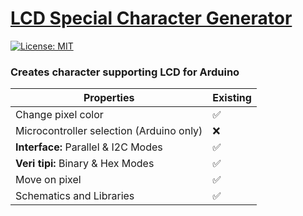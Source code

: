 # [LCD Special Character Generator](https://projedefteri.com/araclar/lcd-karakter-olusturucu/lcd-character-creator)

[![License: MIT](https://img.shields.io/badge/License-MIT-green.png)](https://github.com/yunusemreaydinli/LCD-Character-Creator/blob/main/LICENSE)

### Creates character supporting LCD for Arduino

| Properties                               | Existing |
| ---------------------------------------- | -------- |
| Change pixel color                       | ✅       |
| Microcontroller selection (Arduino only) | ❌       |
| **Interface:** Parallel & I2C Modes      | ✅       |
| **Veri tipi:** Binary & Hex Modes        | ✅       |
| Move on pixel                            | ✅       |
| Schematics and Libraries                 | ✅       |
